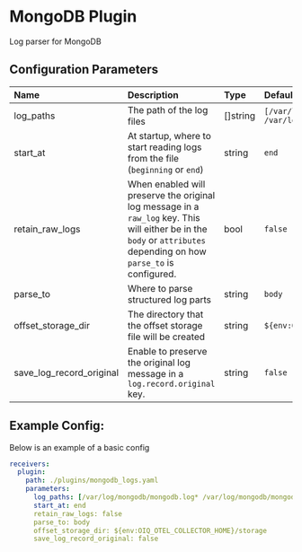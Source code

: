 # MongoDB Plugin

Log parser for MongoDB

## Configuration Parameters

| Name                     | Description                                                                                                                                                          | Type     | Default                                                        | Required | Values               |
| :----------------------- | :------------------------------------------------------------------------------------------------------------------------------------------------------------------- | :------- | :------------------------------------------------------------- | :------- | :------------------- |
| log_paths                | The path of the log files                                                                                                                                            | []string | `[/var/log/mongodb/mongodb.log* /var/log/mongodb/mongod.log*]` | false    |                      |
| start_at                 | At startup, where to start reading logs from the file (`beginning` or `end`)                                                                                         | string   | `end`                                                          | false    | `beginning`, `end`   |
| retain_raw_logs          | When enabled will preserve the original log message in a `raw_log` key. This will either be in the `body` or `attributes` depending on how `parse_to` is configured. | bool     | `false`                                                        | false    |                      |
| parse_to                 | Where to parse structured log parts                                                                                                                                  | string   | `body`                                                         | false    | `body`, `attributes` |
| offset_storage_dir       | The directory that the offset storage file will be created                                                                                                           | string   | `${env:OIQ_OTEL_COLLECTOR_HOME}/storage`                       | false    |                      |
| save_log_record_original | Enable to preserve the original log message in a `log.record.original` key.                                                                                          | string   | `false`                                                        | false    |                      |

## Example Config:

Below is an example of a basic config

```yaml
receivers:
  plugin:
    path: ./plugins/mongodb_logs.yaml
    parameters:
      log_paths: [/var/log/mongodb/mongodb.log* /var/log/mongodb/mongod.log*]
      start_at: end
      retain_raw_logs: false
      parse_to: body
      offset_storage_dir: ${env:OIQ_OTEL_COLLECTOR_HOME}/storage
      save_log_record_original: false
```
